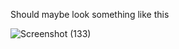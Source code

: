 Should maybe look something like this

![Screenshot (133)](https://user-images.githubusercontent.com/66035537/209368457-565704f5-c90a-42f5-8752-20ee5afe340d.png)
